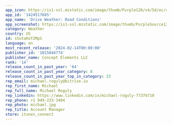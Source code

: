 ```yaml
---
app_icon: https://is1-ssl.mzstatic.com/image/thumb/Purple126/v4/5d/ec/c8/5decc880-c5d0-249b-c691-13bfda8a31ca/AppIcon-0-1x_U007emarketing-0-7-0-sRGB-85-220-0.png/1024x1024bb.png
app_id: '1424517685'
app_name: 'Drive Weather: Road Conditions'
app_screenshot: https://is1-ssl.mzstatic.com/image/thumb/PurpleSource126/v4/a0/30/58/a030588c-efed-9bdb-f987-62861c666976/03fd18d9-d8ea-427d-94a7-0429bffe8929_V4_01.jpg/1242x2208bb.png
category: Weather
country: US
id: s5utaKoT2MpS
language: en
most_recent_release: '2024-02-14T00:00:00'
publisher_id: '1015044774'
publisher_name: Concept Elements LLC
rank: '14'
release_count_in_past_year: '64'
release_count_in_past_year_category: 8
release_count_in_past_year_top_in_category: 23
rep_email: michael.roguly@bitrise.io
rep_first_name: Michael
rep_full_name: Michael Roguly
rep_linkedin: https://www.linkedin.com/in/michael-roguly-77376710
rep_phone: +1 949-233-3404
rep_photo: michael.jpg
rep_title: Account Manager
store: itunes_connect
---
```

